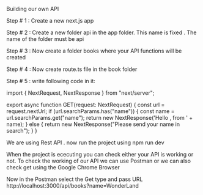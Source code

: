 Building our own API

Step # 1 : Create a new next.js app

Step # 2 : Create a new folder api in the app folder. This name is fixed . The name of the folder must be api

Step # 3 : Now create a folder books where your API functions will be created

Step # 4 : Now create route.ts file in the book folder

Step # 5 : write following code in it:

import { NextRequest, NextResponse } from "next/server";

export async function GET(request: NextRequest)
{
const url = request.nextUrl;
if (url.searchParams.has("name")) {
const name = url.searchParams.get("name");
return new NextResponse('Hello , from ' + name);
}
else {
return new NextResponse("Please send your name in search");
}
}

We are using Rest API . now run the project using npm run dev

When the project is ececuting you can check either your API is working or not.
To check the working of our API we can use Postman or we can also check get using the Google Chrome Browser

Now in the Postman select the Get type and pass URL http://localhost:3000/api/books?name=WonderLand
